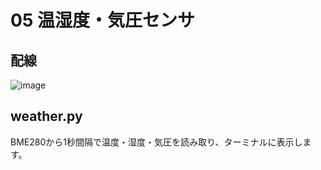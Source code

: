 # 05 温湿度・気圧センサ

## 配線

![image](https://bit-trade-one.co.jp/wp/wp-content/uploads/2020/04/weather)

## weather.py

BME280から1秒間隔で温度・湿度・気圧を読み取り、ターミナルに表示します。
